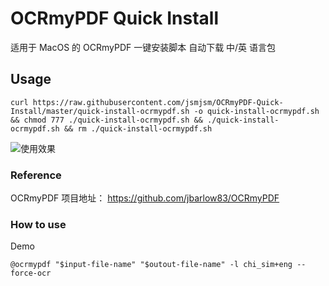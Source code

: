 # OCRmyPDF Quick Install
适用于 MacOS 的 OCRmyPDF 一键安装脚本
自动下载 中/英 语言包
## Usage 
```
curl https://raw.githubusercontent.com/jsmjsm/OCRmyPDF-Quick-Install/master/quick-install-ocrmypdf.sh -o quick-install-ocrmypdf.sh && chmod 777 ./quick-install-ocrmypdf.sh && ./quick-install-ocrmypdf.sh && rm ./quick-install-ocrmypdf.sh
```
![使用效果](https://raw.githubusercontent.com/jsmjsm/ocrmypdf-install/master/demo.jpg)
### Reference
OCRmyPDF 项目地址： https://github.com/jbarlow83/OCRmyPDF

### How to use
Demo
```
@ocrmypdf "$input-file-name" "$outout-file-name" -l chi_sim+eng --force-ocr
```
